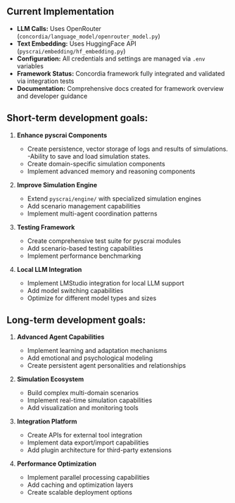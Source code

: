 ## Current Implementation

- **LLM Calls:** Uses OpenRouter (`concordia/language_model/openrouter_model.py`)
- **Text Embedding:** Uses HuggingFace API (`pyscrai/embedding/hf_embedding.py`)
- **Configuration:** All credentials and settings are managed via `.env` variables
- **Framework Status:** Concordia framework fully integrated and validated via integration tests
- **Documentation:** Comprehensive docs created for framework overview and developer guidance

## Short-term development goals:

1. **Enhance pyscrai Components**
   - Create persistence, vector storage of logs and results of simulations.
   -Ability to save and load simulation states. 
   - Create domain-specific simulation components
   - Implement advanced memory and reasoning components

2. **Improve Simulation Engine**
   - Extend `pyscrai/engine/` with specialized simulation engines
   - Add scenario management capabilities
   - Implement multi-agent coordination patterns

3. **Testing Framework**
   - Create comprehensive test suite for pyscrai modules
   - Add scenario-based testing capabilities
   - Implement performance benchmarking

4. **Local LLM Integration**
   - Implement LMStudio integration for local LLM support
   - Add model switching capabilities
   - Optimize for different model types and sizes

## Long-term development goals:

1. **Advanced Agent Capabilities**
   - Implement learning and adaptation mechanisms
   - Add emotional and psychological modeling
   - Create persistent agent personalities and relationships

2. **Simulation Ecosystem**
   - Build complex multi-domain scenarios
   - Implement real-time simulation capabilities
   - Add visualization and monitoring tools

3. **Integration Platform**
   - Create APIs for external tool integration
   - Implement data export/import capabilities
   - Add plugin architecture for third-party extensions

4. **Performance Optimization**
   - Implement parallel processing capabilities
   - Add caching and optimization layers
   - Create scalable deployment options

